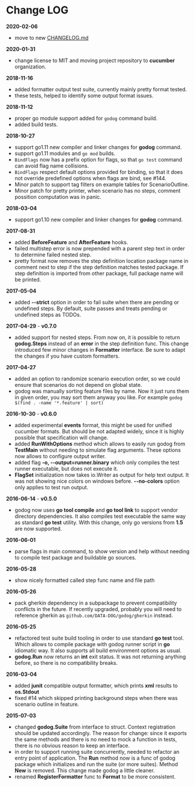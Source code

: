 # Change LOG

**2020-02-06**

- move to new [CHANGELOG.md](CHANGELOG.md)

**2020-01-31**

- change license to MIT and moving project repository to **cucumber**
  organization.

**2018-11-16**

- added formatter output test suite, currently mainly pretty format tested.
- these tests, helped to identify some output format issues.

**2018-11-12**

- proper go module support added for `godog` command build.
- added build tests.

**2018-10-27**

- support go1.11 new compiler and linker changes for **godog** command.
- support go1.11 modules and `go mod` builds.
- `BindFlags` now has a prefix option for flags, so that `go test` command can
  avoid flag name collisions.
- `BindFlags` respect default options provided for binding, so that it does not
  override predefined options when flags are bind, see #144.
- Minor patch to support tag filters on example tables for ScenarioOutline.
- Minor patch for pretty printer, when scenario has no steps, comment possition
  computation was in panic.

**2018-03-04**

- support go1.10 new compiler and linker changes for **godog** command.

**2017-08-31**

- added **BeforeFeature** and **AfterFeature** hooks.
- failed multistep error is now prepended with a parent step text in order to
  determine failed nested step.
- pretty format now removes the step definition location package name in comment
  next to step if the step definition matches tested package. If step definition
  is imported from other package, full package name will be printed.

**2017-05-04**

- added **--strict** option in order to fail suite when there are pending or
  undefined steps. By default, suite passes and treats pending or undefined
  steps as TODOs.

**2017-04-29** - **v0.7.0**

- added support for nested steps. From now on, it is possible to return
  **godog.Steps** instead of an **error** in the step definition func. This
  change introduced few minor changes in **Formatter** interface. Be sure to
  adapt the changes if you have custom formatters.

**2017-04-27**

- added an option to randomize scenario execution order, so we could ensure that
  scenarios do not depend on global state.
- godog was manually sorting feature files by name. Now it just runs them in
  given order, you may sort them anyway you like. For example
  `godog $(find . -name '*.feature' | sort)`

**2016-10-30** - **v0.6.0**

- added experimental **events** format, this might be used for unified cucumber
  formats. But should be not adapted widely, since it is highly possible that
  specification will change.
- added **RunWithOptions** method which allows to easily run godog from
  **TestMain** without needing to simulate flag arguments. These options now
  allows to configure output writer.
- added flag **-o, --output=runner.binary** which only compiles the test runner
  executable, but does not execute it.
- **FlagSet** initialization now takes io.Writer as output for help text output.
  It was not showing nice colors on windows before. **--no-colors** option only
  applies to test run output.

**2016-06-14** - **v0.5.0**

- godog now uses **go tool compile** and **go tool link** to support vendor
  directory dependencies. It also compiles test executable the same way as
  standard **go test** utility. With this change, only go versions from **1.5**
  are now supported.

**2016-06-01**

- parse flags in main command, to show version and help without needing to
  compile test package and buildable go sources.

**2016-05-28**

- show nicely formatted called step func name and file path

**2016-05-26**

- pack gherkin dependency in a subpackage to prevent compatibility conflicts in
  the future. If recently upgraded, probably you will need to reference gherkin
  as `github.com/DATA-DOG/godog/gherkin` instead.

**2016-05-25**

- refactored test suite build tooling in order to use standard **go test** tool.
  Which allows to compile package with godog runner script in **go** idiomatic
  way. It also supports all build environment options as usual.
- **godog.Run** now returns an **int** exit status. It was not returning
  anything before, so there is no compatibility breaks.

**2016-03-04**

- added **junit** compatible output formatter, which prints **xml** results to
  **os.Stdout**
- fixed #14 which skipped printing background steps when there was scenario
  outline in feature.

**2015-07-03**

- changed **godog.Suite** from interface to struct. Context registration should
  be updated accordingly. The reason for change: since it exports the same
  methods and there is no need to mock a function in tests, there is no obvious
  reason to keep an interface.
- in order to support running suite concurrently, needed to refactor an entry
  point of application. The **Run** method now is a func of godog package which
  initializes and run the suite (or more suites). Method **New** is removed.
  This change made godog a little cleaner.
- renamed **RegisterFormatter** func to **Format** to be more consistent.
